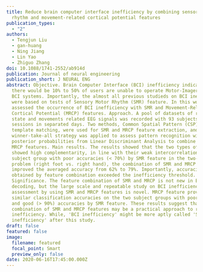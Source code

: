 ```yaml
---
title: Reduce brain computer interface inefficiency by combining sensory motor
  rhythm and movement-related cortical potential features
publication_types:
  - "2"
authors:
  - Tengjun Liu
  - gan-huang
  - Ning Jiang
  - Lin Yao
  - Zhiguo Zhang
doi: 10.1088/1741-2552/ab914d
publication: Journal of neural engineering
publication_short: J NEURAL ENG
abstract: Objective. Brain Computer Interface (BCI) inefficiency indicates that
  there would be 10% to 50% of users are unable to operate Motor-Imagery-based
  BCI systems. Importantly, the almost all previous studieds on BCI inefficiency
  were based on tests of Sensory Motor Rhythm (SMR) feature. In this work, we
  assessed the occurrence of BCI inefficiency with SMR and Movement-Related
  Cortical Potential (MRCP) features. Approach. A pool of datasets of resting
  state and movements related EEG signals was recorded with 93 subjects during 2
  sessions in separated days. Two methods, Common Spatial Pattern (CSP) and
  template matching, were used for SMR and MRCP feature extraction, and a
  winner-take-all strategy was applied to assess pattern recognition with
  posterior probabilities from Linear Discriminant Analysis to combine SMR and
  MRCP features. Main results. The results showed that the two types of features
  showed high complementarity, in line with their weak intercorrelation. In the
  subject group with poor accuracies (< 70%) by SMR feature in the two-class
  problem (right foot vs. right hand), the combination of SMR and MRCP features
  improved the averaged accuracy from 62% to 79%. Importantly, accuracies
  obtained by feature combination exceeded the inefficiency threshold.
  Significance. The feature combination of SMR and MRCP is not new in BCI
  decoding, but the large scale and repeatable study on BCI inefficiency
  assessment by using SMR and MRCP features is novel. MRCP feature provides the
  similar classification accuracies on the two subject groups with poor (< 70%)
  and good (> 90%) accuracies by SMR feature. These results suggest that the
  combination of SMR and MRCP features may be a practical approach to reduce BCI
  inefficiency. While, 'BCI inefficiency' might be more aptly called 'SMR
  inefficiency' after this study.
draft: false
featured: false
image:
  filename: featured
  focal_point: Smart
  preview_only: false
date: 2020-06-16T17:45:00.000Z
---
```

